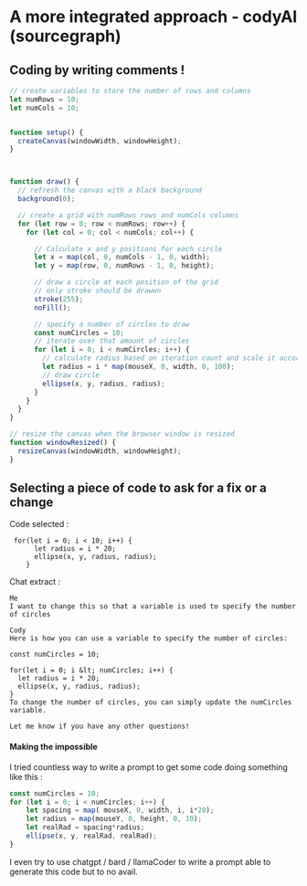 # A more integrated approach - codyAI (sourcegraph)

## Coding by writing comments !
```js
// create variables to store the number of rows and columns
let numRows = 10;
let numCols = 10;


function setup() {
  createCanvas(windowWidth, windowHeight);
}



function draw() {
  // refresh the canvas with a black background
  background(0);

  // create a grid with numRows rows and numCols columns
  for (let row = 0; row < numRows; row++) {
    for (let col = 0; col < numCols; col++) {

      // Calculate x and y positions for each circle
      let x = map(col, 0, numCols - 1, 0, width);
      let y = map(row, 0, numRows - 1, 0, height);

      // draw a circle at each position of the grid
      // only stroke should be drawwn
      stroke(255);
      noFill();

      // specify a number of circles to draw
      const numCircles = 10;
      // iterate over that amount of circles
      for (let i = 0; i < numCircles; i++) {
        // calculate radius based on iteration count and scale it according to the horizontal position of the mouse
        let radius = i * map(mouseX, 0, width, 0, 100);
        // draw circle
        ellipse(x, y, radius, radius);
      }
    }
  }
}

// resize the canvas when the browser window is resized
function windowResized() {
  resizeCanvas(windowWidth, windowHeight);
}
```


## Selecting a piece of code to ask for a fix or a change 

Code selected :
```
 for(let i = 0; i < 10; i++) {
      let radius = i * 20;
      ellipse(x, y, radius, radius);
    }
```
Chat extract :
```
Me
I want to change this so that a variable is used to specify the number of circles

Cody
Here is how you can use a variable to specify the number of circles:

const numCircles = 10; 

for(let i = 0; i &lt; numCircles; i++) {
  let radius = i * 20;
  ellipse(x, y, radius, radius);
}
To change the number of circles, you can simply update the numCircles variable.

Let me know if you have any other questions!
```

#### Making the impossible

I tried countless way to write a prompt to get some code doing something like this :

```js
const numCircles = 10;
for (let i = 0; i < numCircles; i++) {
    let spacing = map( mouseX, 0, width, i, i*20);
    let radius = map(mouseY, 0, height, 0, 10);
    let realRad = spacing*radius;
    ellipse(x, y, realRad, realRad);  
}
```

I even try to use chatgpt / bard / llamaCoder to write a prompt able to generate this code but to no avail.




